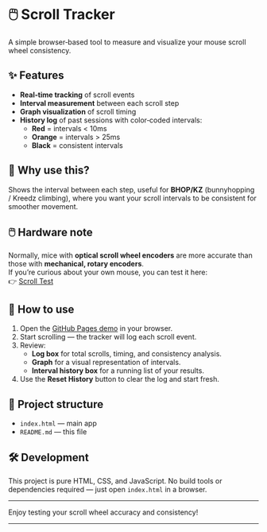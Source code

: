 # 🖱️ Scroll Tracker

A simple browser‑based tool to measure and visualize your mouse scroll wheel consistency.

## ✨ Features
- **Real‑time tracking** of scroll events
- **Interval measurement** between each scroll step
- **Graph visualization** of scroll timing
- **History log** of past sessions with color‑coded intervals:
  - **Red** = intervals < 10ms
  - **Orange** = intervals > 25ms
  - **Black** = consistent intervals

## 🎯 Why use this?
Shows the interval between each step, useful for **BHOP/KZ** (bunnyhopping / Kreedz climbing), where you want your scroll intervals to be consistent for smoother movement.

## 🖱️ Hardware note
Normally, mice with **optical scroll wheel encoders** are more accurate than those with **mechanical, rotary encoders**.  
If you’re curious about your own mouse, you can test it here:  
👉 [Scroll Test](https://frussif.github.io/scrolltest/)

## 🚀 How to use
1. Open the [GitHub Pages demo](https://yourusername.github.io/yourrepo/) in your browser.
2. Start scrolling — the tracker will log each scroll event.
3. Review:
   - **Log box** for total scrolls, timing, and consistency analysis.
   - **Graph** for a visual representation of intervals.
   - **Interval history box** for a running list of your results.
4. Use the **Reset History** button to clear the log and start fresh.

## 📂 Project structure
- `index.html` — main app
- `README.md` — this file

## 🛠️ Development
This project is pure HTML, CSS, and JavaScript. No build tools or dependencies required — just open `index.html` in a browser.

---

Enjoy testing your scroll wheel accuracy and consistency!
****
